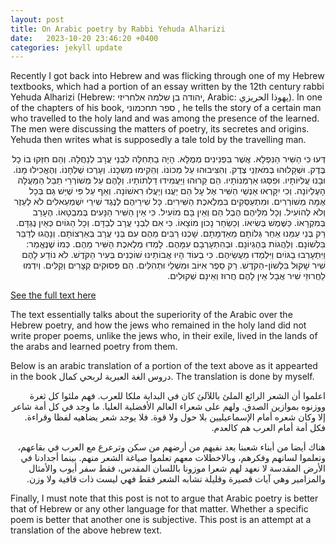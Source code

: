 ```yaml
---
layout: post
title: On Arabic poetry by Rabbi Yehuda Alharizi
date:   2023-10-20 23:46:20 +0400
categories: jekyll update
---
```

Recently I got back into Hebrew and was flicking through one of my Hebrew textbooks, which had a portion of an essay written by the 12th century rabbi Yehuda Alharizi (Hebrew: יהודה בן שלמה אלחריזי, Arabic: يهوذا الحريزي). In one of the chapters of his book, ספר תחכמוני , he tells the story of a certain man who travelled to the holy land and was among the presence of the learned. The men were discussing the matters of poetry, its secretes and origins. Yehuda then writes what is supposedly a tale told by the travelling man. 

<div dir="rtl">
דְּעוּ כִּי הַשִּׁיר הַנִּפְלָא. אֲשֶׁר בִּפְנִינִים מְמֻלָּא. הָיָה בַתְּחִלָּה לִבְנֵי עֲרָב לְנַחֲלָה. וְהֵם חִזְּקוּ בוֹ כָל בֶּדֶק. וּשְׁקָלוּהוּ בְּמֹאזְנֵי צֶדֶק. וְהִצִּיבוּהוּ עַל מְכוֹנוֹ. וְהֵקִימוּ מִשְכָנוֹ. וְעָרְכוּ שֻׁלְחָנוֹ. וְהֶאֱכִילוּ מָנוֹ. וּבָנוּ עֲלִיּוֹתָיו. וּפִסְּגוּ אַרְמְנוֹתָיו. הֵם קֵרוּהוּ וַיַּעֲמִידוּ דַלְתוֹתָיו. וְלָהֶם עַל מְשׁוֹרְרֵי תֵבֵל הַמַּעֲלָה הָעֶלְיוֹנָה. וְכִי יִקָּרְאוּ אַנְשֵׁי הַשִּׁיר אֶל עָל הֵם יַעֲנוּ וְיַעֲלוּ רִאשׁוֹנָה. וְאַף עַל פִּי שֶׁיֵּשׁ גַּם בְּכָל אֻמָּה מְשׁוֹרְרִים. וּמִתְעַסְּקִים בִּמְלֶאכֶת הַשִּׁירִים. כָּל שִׁירֵיהֶם לְנֶגֶד שִׁירֵי יִשְׁמְעֵאלִים לֹא לְעֵזֶר וְלֹא לְהוֹעִיל. וְכָל מִלֵּיהֶם הֶבֶל הֵם וְאֵין בָּם מוֹעִיל. כִּי אֵין הַשִּׁיר הַנָּעִים בְּמִבְטָאוֹ. הֶעָרֵב בְּמִקְרָאוֹ. כַּשֶּׁמֶשׁ בְּשִׂיאוֹ. וְכַשַׂחַר נָכוֹן מוֹצָאוֹ. כִּי אִם לִבְנֵי עֲרָב לְבַדָּם. וְכָל הַגּוֹיִם כְּאַיִן נֶגְדָּם. רַק בְּנֵי עַמֵּנוּ אַחַר גְּלוֹתָם מֵאַדְמָתָם. שָׁכְנוּ רַבִּים מֵהֶם עִם בְּנֵי עֲרָב בְּאַרְצוֹתָם. וְנָהֲגוּ לְדַבֵּר בִּלְשׁוֹנָם. וְלַהֲגוֹת בְּהֶגְיוֹנָם. וּבְהִתְעָרְבָם עִמָּהֶם. לָמְדוּ מְלֶאכֶת הַשִּׁיר מֵהֶם. כְּמוֹ שֶׁנֶּאֱמַר: וַיִּתְעָרְבוּ בַגּוֹיִם וַיִּלְמְדוּ מַעֲשֵׂיהֶם. כִּי בְעוֹד הָיוּ אֲבוֹתֵינוּ שׁוֹכְנִים בְּעִיר הַקֹּדֶשׁ. לֹא נוֹדַע לָהֶם שִׁיר שָׁקוּל בִּלְשׁוֹן-הַקֹּדֶשׁ. רַק סֵפֶר אִיּוֹב וּמִשְׁלֵי וּתְהִלִּים. הֵם פְּסוּקִים קְצָרִים וְקַלִּים. וְיִדְמוּ לַחֲרוּזֵי שִׁיר אֲבָל אֵין לָהֶם חֲרוּז וְאֵינָם שְׁקוּלִים.
</div>

[See the full text here](https://benyehuda.org/read/32995)

The text essentially talks about the superiority of the Arabic over the Hebrew poetry, and how the jews who remained in the holy land did not write proper poems, unlike the jews who, in their exile, lived in the lands of the arabs and learned poetry from them.

Below is an arabic translation of a portion of the text above as it appearted in the book 
 دروس الغة العبرية لربحي كمال. The translation is done by myself.


<div dir="rtl">
اعلموا أن الشعر الرائع الملئ باللآلئ  كان في البداية ملكا للعرب. فهم ملئوا كل ثغرة ووزنوه بموازين الصدق. ولهم على شعراء العالم الأفضلية العليا. ما وجد في كل أمة شاعر إلا وكان شعره أمام الإسماعيليين بلا حول ولا قوة. فلا يوجد شعر يضاهيه لفظا وقراءة. فكل أمة أمام العرب هم كالعدم.

هناك أيضا من أبناء شعبنا بعد نفيهم من أرضهم من سكن وترعرع مع العرب في بقاعهم، وتعلموا لسانهم وفكرهم، وبالاخطلات معهم تعلموا صياغة الشعر منهم. بينما أجدادنا في الأرض المقدسة لا نعهد لهم شعرا موزونا باللسان المقدس، فقط سفر أيوب والأمثال والمزامير وهي آيات قصيرة وقليلة تشابه الشعر فقط فهي ليست ذات قافية ولا وزن.
</div>

Finally, I must note that this post is not to argue that Arabic poetry is better that of Hebrew or any other language for that matter. Whether a specific poem is better that another one is subjective. This post is an attempt at a translation of the above hebrew text.